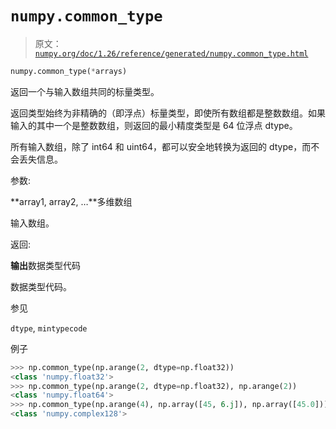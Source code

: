 # `numpy.common_type`

> 原文：[`numpy.org/doc/1.26/reference/generated/numpy.common_type.html`](https://numpy.org/doc/1.26/reference/generated/numpy.common_type.html)

```py
numpy.common_type(*arrays)
```

返回一个与输入数组共同的标量类型。

返回类型始终为非精确的（即浮点）标量类型，即使所有数组都是整数数组。如果输入的其中一个是整数数组，则返回的最小精度类型是 64 位浮点 dtype。

所有输入数组，除了 int64 和 uint64，都可以安全地转换为返回的 dtype，而不会丢失信息。

参数:

**array1, array2, …**多维数组

输入数组。

返回:

**输出**数据类型代码

数据类型代码。

参见

`dtype`, `mintypecode`

例子

```py
>>> np.common_type(np.arange(2, dtype=np.float32))
<class 'numpy.float32'>
>>> np.common_type(np.arange(2, dtype=np.float32), np.arange(2))
<class 'numpy.float64'>
>>> np.common_type(np.arange(4), np.array([45, 6.j]), np.array([45.0]))
<class 'numpy.complex128'> 
```
